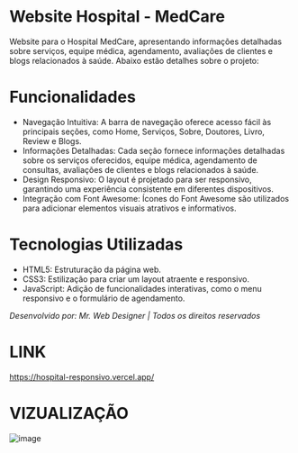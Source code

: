 # Website Hospital - MedCare

Website para o Hospital MedCare, apresentando informações detalhadas sobre serviços, equipe médica, agendamento, avaliações de clientes e blogs relacionados à saúde. Abaixo estão detalhes sobre o projeto:

# Funcionalidades

- Navegação Intuitiva: A barra de navegação oferece acesso fácil às principais seções, como Home, Serviços, Sobre, Doutores, Livro, Review e Blogs.
- Informações Detalhadas: Cada seção fornece informações detalhadas sobre os serviços oferecidos, equipe médica, agendamento de consultas, avaliações de clientes e blogs relacionados à saúde.
- Design Responsivo: O layout é projetado para ser responsivo, garantindo uma experiência consistente em diferentes dispositivos.
- Integração com Font Awesome: Ícones do Font Awesome são utilizados para adicionar elementos visuais atrativos e informativos.

# Tecnologias Utilizadas

- HTML5: Estruturação da página web.
- CSS3: Estilização para criar um layout atraente e responsivo.
- JavaScript: Adição de funcionalidades interativas, como o menu responsivo e o formulário de agendamento.

*Desenvolvido por: Mr. Web Designer | Todos os direitos reservados*

# LINK
https://hospital-responsivo.vercel.app/

# VIZUALIZAÇÃO
![image](https://github.com/stephanymdias/hospital-responsivo/assets/130869859/d0218f40-bd42-41a5-b70a-a4864ef60245)

